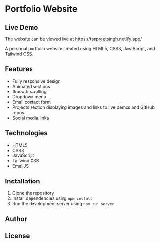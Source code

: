 # Portfolio Website

## Live Demo
The website can be viewed live at https://tanpreetsingh.netlify.app/

A personal portfolio website created using HTML5, CSS3, JavaScript, and Tailwind CSS.

## Features

- Fully responsive design
- Animated sections
- Smooth scrolling
- Dropdown menu
- Email contact form
- Projects section displaying images and links to live demos and GitHub repos
- Social media links

## Technologies

- HTML5
- CSS3
- JavaScript
- Tailwind CSS
- EmailJS

## Installation

1. Clone the repository
2. Install dependencies using `npm install`
3. Run the development server using `npm run server`

## Author

## License

